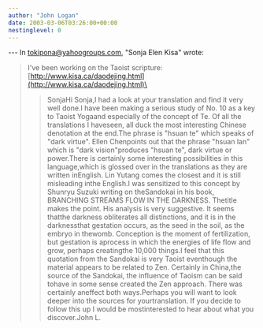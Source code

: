 ```yaml
---
author: "John Logan"
date: 2003-03-06T03:26:00+00:00
nestinglevel: 0
---
```

\---
 In [tokipona@yahoogroups.com](mailto://tokipona@yahoogroups.com), "Sonja Elen Kisa" wrote:

> I've been working on the Taoist scripture:
> [http://www.kisa.ca/daodejing.html](http://www.kisa.ca/daodejing.html)\
>> SonjaHi Sonja,I had a look at your translation and find it very well done.I have been making a serious study of No. 10 as a key to Taoist Yogaand especially of the concept of Te. Of all the translations I haveseen, all duck the most interesting Chinese denotation at the end.The phrase is "hsuan te" which speaks of "dark virtue". Ellen Chenpoints out that the phrase "hsuan lan" which is "dark vision"produces "hsuan te", dark virtue or power.There is certainly some interesting possibilities in this language,which is glossed over in the translations as they are written inEnglish. Lin Yutang comes the closest and it is still misleading inthe English.I was sensitized to this concept by Shunryu Suzuki writing on theSandokai in his book, BRANCHING STREAMS FLOW IN THE DARKNESS. Thetitle makes the point. His analysis is very suggestive. It seems thatthe darkness obliterates all distinctions, and it is in the darknessthat gestation occurs, as the seed in the soil, as the embryo in thewomb. Conception is the moment of fertilization, but gestation is aprocess in which the energies of life flow and grow, perhaps creatingthe 10,000 things.I feel that this quotation from the Sandokai is very Taoist eventhough the material appears to be related to Zen. Certainly in China,the source of the Sandokai, the influence of Taoism can be said tohave in some sense created the Zen approach. There was certainly aneffect both ways.Perhaps you will want to look deeper into the sources for yourtranslation. If you decide to follow this up I would be mostinterested to hear about what you discover.John L.